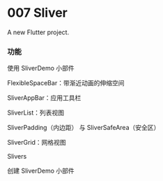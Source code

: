 # 007 Sliver

A new Flutter project.



### 功能

使用 SliverDemo 小部件

FlexibleSpaceBar：带渐近动画的伸缩空间

SliverAppBar：应用工具栏

SliverList：列表视图

SliverPadding（内边距） 与 SliverSafeArea（安全区）

SliverGrid：网格视图

Slivers

创建 SliverDemo 小部件